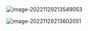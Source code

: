 ![image-20221129213549053](./assets/image-20221129213549053.png)

![image-20221129213602051](./assets/image-20221129213602051.png)